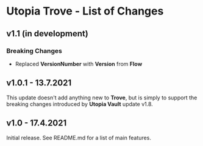 # Utopia Trove - List of Changes

## v1.1 (in development)
### Breaking Changes
- Replaced **VersionNumber** with **Version** from **Flow**

## v1.0.1 - 13.7.2021
This update doesn't add anything new to **Trove**, but is simply to support the breaking 
changes introduced by **Utopia Vault** update v1.8.

## v1.0 - 17.4.2021
Initial release. See README.md for a list of main features.